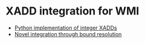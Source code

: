 # XADD integration for WMI
- [Python implementation of integer XADDs](https://github.com/xadd-wmi/pyxadd)
- [Novel integration through bound resolution](https://github.com/xadd-wmi/bound_resolve)